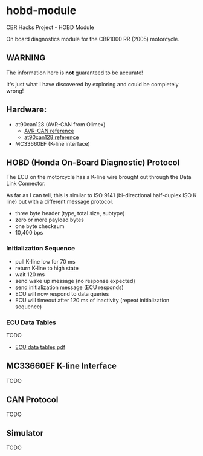 # hobd-module
CBR Hacks Project - HOBD Module

On board diagnostics module for the CBR1000 RR (2005) motorcycle.

## WARNING
The information here is **not** guaranteed to be accurate!

It's just what I have discovered by exploring and could be completely wrong!

## Hardware:

  - at90can128 (AVR-CAN from Olimex)
    - [AVR-CAN reference](vendor/avrcan-at90can128/doc/pdf/AVR-CAN-1.pdf)
    - [at90can128 reference](vendor/avrcan-at90can128/doc/pdf/AT90CAN_chip_ref.pdf)
  - MC33660EF (K-line interface)

## HOBD (Honda On-Board Diagnostic) Protocol
The ECU on the motorcycle has a K-line wire brought out through the Data Link Connector.

As far as I can tell, this is similar to ISO 9141 (bi-directional half-duplex ISO K line)
but with a different message protocol.

  - three byte header (type, total size, subtype)
  - zero or more payload bytes
  - one byte checksum
  - 10,400 bps

### Initialization Sequence

  - pull K-line low for 70 ms
  - return K-line to high state
  - wait 120 ms
  - send wake up message (no response expected)
  - send initialization message (ECU responds)
  - ECU will now respond to data queries
  - ECU will timeout after 120 ms of inactivity (repeat initialization sequence)

### ECU Data Tables
TODO

  - [ECU data tables pdf](doc/pdf/Honda-data-tables.pdf)

## MC33660EF K-line Interface
TODO

## CAN Protocol
TODO

## Simulator
TODO